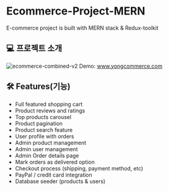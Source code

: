 # Ecommerce-Project-MERN
E-commerce project is built with MERN stack & Redux-toolkit

## 💻 프로젝트 소개
![ecommerce-combined-v2](https://github.com/kimyong8175/ecommerce/assets/98473560/96d990f6-b885-4534-baa3-b3c0417a4e1e)
Demo: <a href='https://www.yongcommerce.com/'>www.yongcommerce.com</a>

## 🛠 Features(기능)
* Full featured shopping cart
*  Product reviews and ratings
* Top products carousel  
* Product pagination  
* Product search feature  
* User profile with orders  
* Admin product management 
* Admin user management  
* Admin Order details page 
* Mark orders as delivered option 
* Checkout process (shipping, payment method, etc) 
* PayPal / credit card integration 
* Database seeder (products & users)
